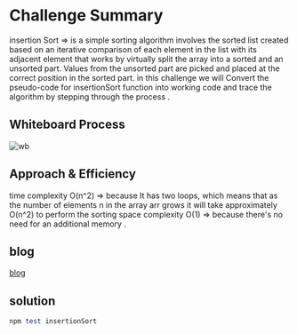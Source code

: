# Challenge Summary

insertion Sort => is a simple sorting algorithm involves the sorted list created based on an iterative comparison of each element in the list with its adjacent element that works by virtually split the array into a sorted and an unsorted part. Values from the unsorted part are picked and placed at the correct position in the sorted part. 
in this challenge we will Convert the pseudo-code for insertionSort function  into working code  and  trace the algorithm by stepping through the process .


## Whiteboard Process 

![wb](https://user-images.githubusercontent.com/90922969/167196125-ef351cda-7e40-4610-ba60-b838a9c59b1d.jpg)


## Approach & Efficiency

  time complexity O(n^2) => because It has two loops, which means that as the number of elements n in the array arr grows it will take approximately O(n^2) to perform the sorting 
  space complexity O(1) => because there's no need for an  additional memory .
  
## blog
[blog](https://github.com/neveenaburomman/data-structures-and-algorithms/blob/main/javascript/insertionSort/BLOG.md)

## solution 
```ruby
npm test insertionSort
```

